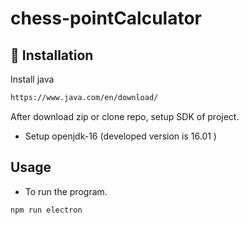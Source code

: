 # chess-pointCalculator


## 💾 Installation 

Install java
```bash
https://www.java.com/en/download/
```

After download zip or clone repo, 
setup SDK of project.

* Setup openjdk-16 (developed version is 16.01 )




## Usage
* To run the program.
```bash
npm run electron
```
